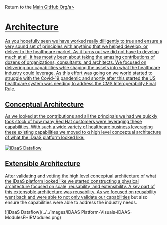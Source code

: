 Return to the <a href="https://github.com/Project-Herophilus" target="_blank">Main GitHub Org/a>

# Architecture
As you hopefully seen we have worked really dilligently to true and ensure a very sound set of principles with anything 
that we helped develop, or deliver to the healthcare market. As it turns out we did not have to develop much at all, 
it has mostly been about taking the amazing contributions of dozens of organizations, consultants, and architects. 
We focused on delivering our capabilities whle shaping the assets into what the healthcare industry could leverage. As this 
effort was going on we world started to struggle with the Covid-19 pandemic and shortly after this 
started the US healthcare system was needing to address the CMS Interoperability Final Rule.

## Conceptual Architecture
As we looked at the contributions and all the principals we had we quickly took stock of how many Red Hat customers
were leveraging these capabilities. With such a wide variety of healthcare business leveraging these existing
capabilities we moved to q high level conceptual architecture of what the iDaaS platform looked like:
<br/><br/>
![iDaaS Dataflow](../../images/iDAASPlatform-iDaaSDataFlow-Detailed.png)

## Extensible Architecture 
After validating and vetting the high level conceptual architecture of what the iDaaS platform looked like we 
started constructing a physical architecture focused on scale, reusability, and extensibility. A key part of
this extensoble architecture was reusability. As we focused on reusability went back and were able to not only
validate our <a href="~/home/Capabilities" target="_blank">capabilities</a> but also ensure the capabilities were
able to address the industry needs.

![iDaaS Dataflow](../../images/iDAAS Platform-Visuals-iDAAS-ModulesFHIRModules.png)
